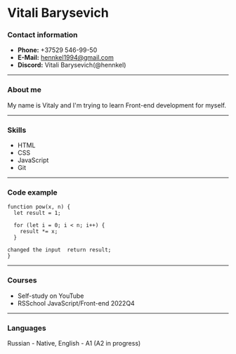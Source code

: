 # Vitali Barysevich
### Contact information 
* **Phone:** +37529 546-99-50
* **E-Mail:** hennkel1994@gmail.com 
* **Discord:** Vitali Barysevich(@hennkel)
***
### About me 
My name is Vitaly and I'm trying to learn Front-end development for myself.
***
### Skills 
- HTML
- CSS 
- JavaScript
- Git 
***
### Code example
```
function pow(x, n) {
  let result = 1;

  for (let i = 0; i < n; i++) {
    result *= x;
  }

changed the input  return result;
}
```
***
### Courses
- Self-study on YouTube
- RSSchool JavaScript/Front-end 2022Q4

***
### Languages
Russian - Native, English - A1 (A2 in progress)

